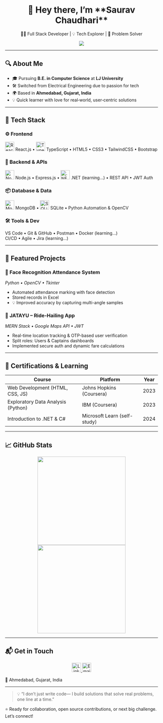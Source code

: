 <h1 align="center">👋 Hey there, I’m **Saurav Chaudhari**</h1>

<p align="center">
  🧑‍💻 Full Stack Developer | 💡 Tech Explorer | 🚀 Problem Solver  
</p>

<p align="center">
  <img src="https://readme-typing-svg.demolab.com?font=Fira+Code&pause=1000&color=00F700&center=true&vCenter=true&width=500&lines=MERN+Stack+%F0%9F%9A%80+Developer;Python+Automation+Enthusiast+%F0%9F%90%8D;Building+Smart+Apps+%E2%9C%A8" />
</p>

---

## 🔍 About Me

- 🎓 Pursuing **B.E. in Computer Science** at **LJ University**  
- 🛠 Switched from Electrical Engineering due to passion for tech  
- 🌍 Based in **Ahmedabad, Gujarat, India**  
- 💡 Quick learner with love for real‑world, user‑centric solutions

---

## 🧰 Tech Stack

### ⚙️ **Frontend**
<img src="https://cdn.worldvectorlogo.com/logos/react-2.svg" alt="React" width="30" /> React.js • <img src="https://upload.wikimedia.org/wikipedia/commons/9/94/Typescript_logo_2020.svg" alt="Typescript" width="30"/> TypeScript • HTML5 • CSS3 • TailwindCSS • Bootstrap

### 🔧 **Backend & APIs**
<img src="https://cdn.worldvectorlogo.com/logos/nodejs-icon.svg" alt="Node.js" width="30" /> Node.js • Express.js • <img src="https://cdn.worldvectorlogo.com/logos/dot-net-6.svg" alt=".NET" width="30" /> .NET (learning…) • REST API • JWT Auth

### 📦 **Database & Data**
<img src="https://cdn.worldvectorlogo.com/logos/mongodb-icon-1.svg" alt="MongoDB" width="30" /> MongoDB • <img src="https://cdn.worldvectorlogo.com/logos/sqlite.svg" alt="SQLite" width="30" /> SQLite • Python Automation & OpenCV

### 🛠 **Tools & Dev**
VS Code • Git & GitHub • Postman • Docker (learning…)  
CI/CD • Agile • Jira (learning…)

---

## 🌟 Featured Projects

### 🧠 **Face Recognition Attendance System**  
*Python • OpenCV • Tkinter*  
- Automated attendance marking with face detection  
- Stored records in Excel  
- 💡 Improved accuracy by capturing multi-angle samples

### 🚗 **JATAYU – Ride‑Hailing App**  
*MERN Stack • Google Maps API • JWT*  
- Real-time location tracking & OTP-based user verification  
- Split roles: Users & Captains dashboards  
- Implemented secure auth and dynamic fare calculations

---

## 📜 Certifications & Learning

| Course | Platform | Year |
|-------|----------|------|
| Web Development (HTML, CSS, JS) | Johns Hopkins (Coursera) | 2023 |
| Exploratory Data Analysis (Python) | IBM (Coursera) | 2023 |
| Introduction to .NET & C# | Microsoft Learn (self-study) | 2024 |

---

## 📈 GitHub Stats

<p align="center">
  <img src="https://github-readme-stats.vercel.app/api?username=srcvision&show_icons=true&theme=tokyonight" width="290"/>
  <img src="https://github-readme-stats.vercel.app/api/top-langs/?username=srcvision&layout=compact&theme=tokyonight" width="290"/>
</p>

---

## 📬 Get in Touch

<p align="center">
  <a href="https://www.linkedin.com/in/saurav-chaudhari-1ab838265/">
    <img src="https://cdn.worldvectorlogo.com/logos/linkedin-icon-2.svg" width="30" alt="LinkedIn" />
  </a>
  <a href="mailto:srchaudhari0806@gmail.com">
    <img src="https://cdn.worldvectorlogo.com/logos/gmail-icon.svg" width="30" alt="Email" />
  </a>
</p>

📍 Ahmedabad, Gujarat, India

---

> 💡 “I don’t just write code— I build solutions that solve real problems, one line at a time.”

⭐ Ready for collaboration, open source contributions, or next big challenge. Let’s connect!
